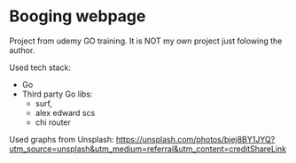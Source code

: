 # Booging webpage

Project from udemy GO training. It is NOT my own project just folowing the author.

Used tech stack:
- Go 
- Third party Go libs: 
  - surf, 
  - alex edward scs
  - chi router


Used graphs from Unsplash:
https://unsplash.com/photos/bjej8BY1JYQ?utm_source=unsplash&utm_medium=referral&utm_content=creditShareLink



